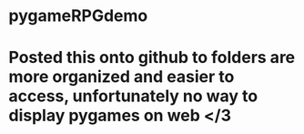 # pygameRPGdemo
# Posted this onto github to folders are more organized and easier to access, unfortunately no way to display pygames on web </3
